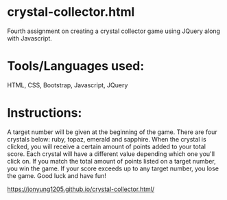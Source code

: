 # crystal-collector.html
Fourth assignment on creating a crystal collector game using JQuery along with Javascript.

# Tools/Languages used: 

HTML, CSS, Bootstrap, Javascript, JQuery

# Instructions:

A target number will be given at the beginning of the game.  There are four crystals below: ruby, topaz, emerald and sapphire.  When the crystal is clicked, you will receive a certain amount of points added to your total score.  Each crystal will have a different value depending which one you'll click on.   If you match the total amount of points listed on a target number, you win the game.   If your score exceeds up to any target number, you lose the game. Good luck and have fun!

https://jonyung1205.github.io/crystal-collector.html/



 
